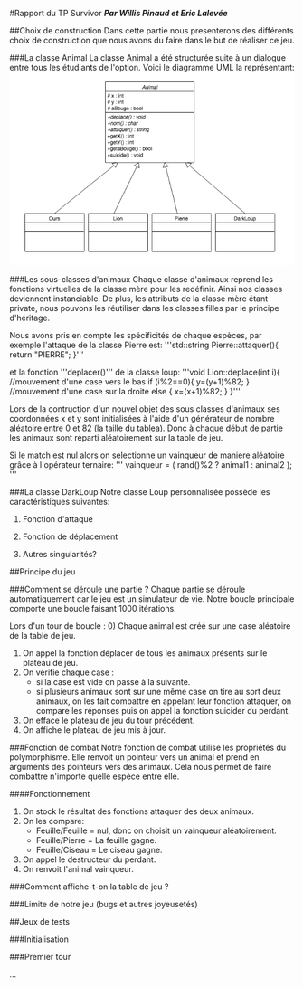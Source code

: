 #Rapport du TP Survivor
***Par Willis Pinaud et Eric Lalevée***

##Choix de construction
Dans cette partie nous presenterons des différents choix de construction que nous avons du faire dans le but de réaliser ce jeu.

###La classe Animal
La classe Animal a été structurée suite à un dialogue entre tous les étudiants de l'option.
Voici le diagramme UML la représentant:
![UML](Animal.jpg "Diagramme UML de la classe")

###Les sous-classes d'animaux
Chaque classe d'animaux reprend les fonctions virtuelles de la classe mère pour les redéfinir.
Ainsi nos classes deviennent instanciable. 
De plus, les attributs de la classe mère étant private, nous pouvons les réutiliser dans les classes filles par le principe d'héritage.

Nous avons pris en compte les spécificités de chaque espèces, par exemple l'attaque de la classe Pierre est:
'''std::string Pierre::attaquer(){
    return "PIERRE";
}'''

et la fonction '''deplacer()''' de la classe loup:
'''void Lion::deplace(int i){
    //mouvement d'une case vers le bas
    if (i%2==0){
        y=(y+1)%82;
    }
    //mouvement d'une case sur la droite
    else {
        x=(x+1)%82;
    }
}'''

Lors de la contruction d'un nouvel objet des sous classes d'animaux ses coordonnées x et y sont initialisées à l'aide d'un générateur de nombre aléatoire entre 0 et 82 (la taille du tablea).
Donc à chaque début de partie les animaux sont réparti aléatoirement sur la table de jeu.

Si le match est nul alors on selectionne un vainqueur de maniere aléatoire grâce à l'opérateur ternaire:
'''
vainqueur = ( rand()%2 ? animal1 : animal2 );
'''


###La classe DarkLoup
Notre classe Loup personnalisée possède les caractéristiques suivantes:
1) Fonction d'attaque

2) Fonction de déplacement

3) Autres singularités?


##Principe du jeu

###Comment se déroule une partie ?
Chaque partie se déroule automatiquement car le jeu est un simulateur de vie.
Notre boucle principale comporte une boucle faisant 1000 itérations.

Lors d'un tour de boucle :
0) Chaque animal est créé sur une case aléatoire de la table de jeu.
1) On appel la fonction déplacer de tous les animaux présents sur le plateau de jeu.
2) On vérifie chaque case :
	* si la case est vide on passe à la suivante.
	* si plusieurs animaux sont sur une même case on tire au sort deux animaux, on les fait combattre en appelant leur fonction attaquer, on compare les réponses puis on appel la fonction suicider du perdant.
4) On efface le plateau de jeu du tour précédent.
3) On affiche le plateau de jeu mis à jour.

###Fonction de combat
Notre fonction de combat utilise les propriétés du polymorphisme.
Elle renvoit un pointeur vers un animal et prend en arguments des pointeurs vers des animaux.
Cela nous permet de faire combattre n'importe quelle espèce entre elle.

####Fonctionnement
1) On stock le résultat des fonctions attaquer des deux animaux.
2) On les compare:
	* Feuille/Feuille = nul, donc on choisit un vainqueur aléatoirement.
	* Feuille/Pierre = La feuille gagne.
	* Feuille/Ciseau = Le ciseau gagne.
3) On appel le destructeur du perdant.
4) On renvoit l'animal vainqueur.

###Comment affiche-t-on la table de jeu ?


###Limite de notre jeu (bugs et autres joyeusetés)


##Jeux de tests

###Initialisation

###Premier tour

...

